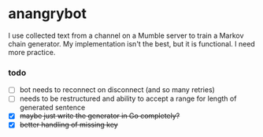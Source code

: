 # anangrybot

I use collected text from a channel on a Mumble server to train a Markov chain generator. My implementation isn't the best, but it is functional. I need more practice.

### todo

- [ ] bot needs to reconnect on disconnect (and so many retries)
- [ ] needs to be restructured and ability to accept a range for length of generated sentence
- [x] ~~maybe just write the generator in Go completely?~~
- [x] ~~better handling of missing key~~
